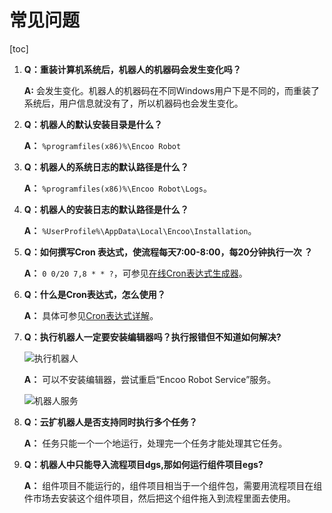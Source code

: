 # 常见问题

[toc]

1. **Q：重装计算机系统后，机器人的机器码会发生变化吗？**

    **A:** 会发生变化。机器人的机器码在不同Windows用户下是不同的，而重装了系统后，用户信息就没有了，所以机器码也会发生变化。

2. **Q：机器人的默认安装目录是什么？**

    **A：** `%programfiles(x86)%\Encoo Robot`

3. **Q：机器人的系统日志的默认路径是什么？**

    **A：** `%programfiles(x86)%\Encoo Robot\Logs`。

4. **Q：机器人的安装日志的默认路径是什么？**

    **A：** `%UserProfile%\AppData\Local\Encoo\Installation`。

5. **Q：如何撰写Cron 表达式，使流程每天7:00-8:00，每20分钟执行一次 ？**

    **A：** `0 0/20 7,8 * * ?`，可参见[在线Cron表达式生成器](https://www.bejson.com/othertools/cron/)。

6. **Q：什么是Cron表达式，怎么使用？**

    **A：** 具体可参见[Cron表达式详解](https://www.cnblogs.com/yanghj010/p/10875151.html?wework_cfm_code=MEUlenv2IN4vo7D10vYW9eLlYMwLm8xSqDjffgjTGvQ9iGFipvqTLczAoPP5NOEVCs1L7n3RwewZnUC0CAW8z5BR%2F0XT3rI9tRzw6tr0hUp3XrxcSQT3cCY%3D)。

7. **Q：执行机器人一定要安装编辑器吗？执行报错但不知道如何解决?**

   ![执行机器人](https://docimages.blob.core.chinacloudapi.cn/images/Robot/executerobot20210825.png)

    **A：** 可以不安装编辑器，尝试重启“Encoo Robot Service”服务。

   ![机器人服务](https://docimages.blob.core.chinacloudapi.cn/images/Robot/robotservice20210825.png)

8. **Q：云扩机器人是否支持同时执行多个任务？**

    **A：** 任务只能一个一个地运行，处理完一个任务才能处理其它任务。

9. **Q：机器人中只能导入流程项目dgs,那如何运行组件项目egs?**

    **A：** 组件项目不能运行的，组件项目相当于一个组件包，需要用流程项目在组件市场去安装这个组件项目，然后把这个组件拖入到流程里面去使用。
